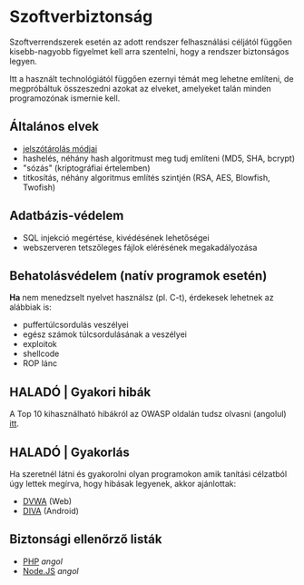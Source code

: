 # Szoftverbiztonság
Szoftverrendszerek esetén az adott rendszer felhasználási céljától függően kisebb-nagyobb figyelmet kell arra szentelni,
hogy a rendszer biztonságos legyen.

Itt a használt technológiától függően ezernyi témát meg lehetne említeni, de megpróbáltuk összeszedni azokat az elveket,
amelyeket talán minden programozónak ismernie kell.

## Általános elvek
- [jelszótárolás módjai](https://www.refaktor.hu/biztonsagos-jelszotarolas/)
- hashelés, néhány hash algoritmust meg tudj említeni (MD5, SHA, bcrypt)
- "sózás" (kriptográfiai értelemben)
- titkosítás, néhány algoritmus említés szintjén (RSA, AES, Blowfish, Twofish)

## Adatbázis-védelem
- SQL injekció megértése, kivédésének lehetőségei
- webszerveren tetszőleges fájlok elérésének megakadályozása

## Behatolásvédelem (natív programok esetén)
**Ha** nem menedzselt nyelvet használsz (pl. C-t), érdekesek lehetnek az alábbiak is:
- puffertúlcsordulás veszélyei
- egész számok túlcsordulásának a veszélyei
- exploitok
- shellcode
- ROP lánc

## HALADÓ | Gyakori hibák
A Top 10 kihasználható hibákról az OWASP oldalán tudsz olvasni (angolul) [itt](https://www.owasp.org/index.php/OWASP_Top_Ten_Cheat_Sheet).

## HALADÓ | Gyakorlás
Ha szeretnél látni és gyakorolni olyan programokon amik tanítási célzatból úgy lettek megírva, hogy hibásak legyenek, akkor ajánlottak:
- [DVWA](http://www.dvwa.co.uk/) (Web)
- [DIVA](https://github.com/payatu/diva-android) (Android)

## Biztonsági ellenőrző listák 

- [PHP](https://hackernoon.com/the-ultimate-php-security-checklist-eec9895f2fa3) _angol_
- [Node.JS](https://medium.com/@nodepractices/were-under-attack-23-node-js-security-best-practices-e33c146cb87d) _angol_
